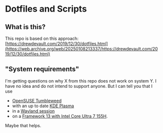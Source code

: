 # Dotfiles and Scripts

## What is this?
This repo is based on this approach: [https://drewdevault.com/2019/12/30/dotfiles.html](https://web.archive.org/web/20250108213337/https://drewdevault.com/2019/12/30/dotfiles.html)

## "System requirements"
I'm getting questions on why X from this repo does not work on system Y. I have no idea and do not intend to support anyone. But I can tell you that I use 

- [OpenSUSE Tumbleweed](https://get.opensuse.org/tumbleweed/)
- with an up to date [KDE Plasma](https://kde.org/plasma-desktop/)
- in a [Wayland session](https://wearewaylandnow.com/)
- on a [Framework 13 with Intel Core Ultra 7 155H](https://frame.work/de/en/laptop13?tab=specs&slug=laptop13-diy-intel-ultra-1).

Maybe that helps.
